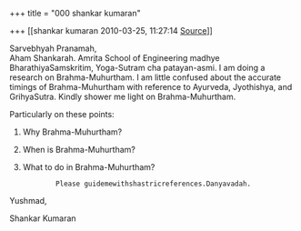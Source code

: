 +++
title = "000 shankar kumaran"

+++
[[shankar kumaran	2010-03-25, 11:27:14 [Source](https://groups.google.com/g/bvparishat/c/AGEBCU_R3oQ)]]



Sarvebhyah Pranamah,  
                 Aham Shankarah. Amrita School of Engineering madhye BharathiyaSamskritim, Yoga-Sutram cha patayan-asmi. I am doing a research on Brahma-Muhurtham. I am little confused about the accurate timings of Brahma-Muhurtham with reference to Ayurveda, Jyothishya, and GrihyaSutra. Kindly shower me light on Brahma-Muhurtham.

  

Particularly on these points:  
  

1. Why Brahma-Muhurtham?  
2. When is Brahma-Muhurtham?  
3. What to do in Brahma-Muhurtham?  
               
               Please guidemewithshastricreferences.Danyavadah.  
  
  
Yushmad,  
  
Shankar Kumaran  
  
  

